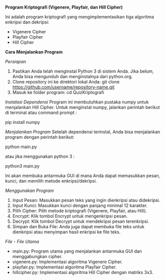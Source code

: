 __Program Kriptografi (Vigenere, Playfair, dan Hill Cipher)__

Ini adalah program kriptografi yang mengimplementasikan tiga algoritma enkripsi dan dekripsi:
- Vigenere Cipher
- Playfair Cipher
- Hill Cipher

__Cara Menjalankan Program__

*Persiapan*
1. Pastikan Anda telah menginstal Python 3 di sistem Anda. Jika belum, Anda bisa mengunduh dan menginstalnya dari python.org.
2. Clone repository ini ke direktori lokal Anda:
   git clone https://github.com/username/repository-name.git
3. Masuk ke folder program:
   cd QuizKriptografi

*Instalasi Dependensi*
Program ini membutuhkan pustaka numpy untuk menjalankan Hill Cipher. Untuk menginstal numpy, jalankan perintah berikut di terminal atau command prompt : 

pip install numpy

*Menjalankan Program*
Setelah dependensi terinstal, Anda bisa menjalankan program dengan perintah berikut:

python main.py

atau jika menggunakan python 3 :

python3 main.py

Ini akan membuka antarmuka GUI di mana Anda dapat memasukkan pesan, kunci, dan memilih metode enkripsi/dekripsi.

*Menggunakan Program*
1. Input Pesan: Masukkan pesan teks yang ingin dienkripsi atau didekripsi.
2. Input Kunci: Masukkan kunci dengan panjang minimal 12 karakter.
3. Pilih Cipher: Pilih metode kriptografi (Vigenere, Playfair, atau Hill).
4. Encrypt: Klik tombol Encrypt untuk mengenkripsi pesan.
5. Decrypt: Klik tombol Decrypt untuk mendekripsi pesan terenkripsi.
6. Simpan dan Buka File: Anda juga dapat membuka file teks untuk dienkripsi atau menyimpan hasil enkripsi ke file teks.

*File - File Utama*
- main.py: Program utama yang menjalankan antarmuka GUI dan menggabungkan cipher.
- vigenere.py: Implementasi algoritma Vigenere Cipher.
- playfair.py: Implementasi algoritma Playfair Cipher.
- hillcipher.py: Implementasi algoritma Hill Cipher dengan matriks 3x3.
